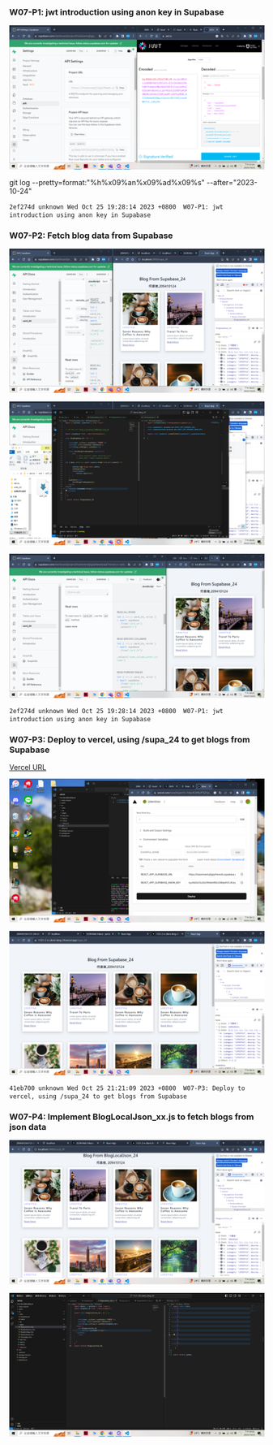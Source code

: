 ### W07-P1: jwt introduction using anon key in Supabase
 
![](w07-p1.png)
 

 git log --pretty=format:"%h%x09%an%x09%ad%x09%s" --after="2023-10-24"


 ```
 2ef274d unknown Wed Oct 25 19:28:14 2023 +0800  W07-P1: jwt introduction using anon key in Supabase
 ```

  ### W07-P2: Fetch blog data from Supabase
 
![](w07-p2-1.png)
 
![](w07-p2-2.png)
 
![](w07-p2-3.png)
 
 ```
 2ef274d unknown Wed Oct 25 19:28:14 2023 +0800  W07-P1: jwt introduction using anon key in Supabase
 ```


 ### W07-P3: Deploy to vercel, using /supa_24 to get blogs from Supabase
 
[Vercel URL](https://1121-2-n-client-blog-24.vercel.app/supa_24)
 
![](w07-p3-1.png)
 
![](w07-p3-2.png)


```
41eb700 unknown Wed Oct 25 21:21:09 2023 +0800  W07-P3: Deploy to vercel, using /supa_24 to get blogs from Supabase

```

 ### W07-P4: Implement BlogLocalJson_xx.js to fetch blogs from json data
 
![](w07-p4-1.png)
 
![](w07-p4-2.png)
 
